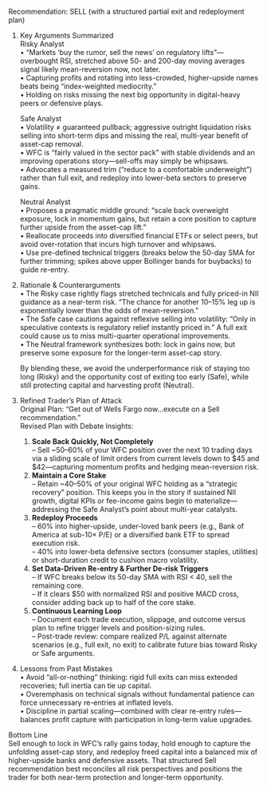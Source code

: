 Recommendation: SELL (with a structured partial exit and redeployment plan)

1. Key Arguments Summarized  
   Risky Analyst  
   • “Markets ‘buy the rumor, sell the news’ on regulatory lifts”—overbought RSI, stretched above 50- and 200-day moving averages signal likely mean-reversion now, not later.  
   • Capturing profits and rotating into less-crowded, higher-upside names beats being “index-weighted mediocrity.”  
   • Holding on risks missing the next big opportunity in digital-heavy peers or defensive plays.  

   Safe Analyst  
   • Volatility ≠ guaranteed pullback; aggressive outright liquidation risks selling into short-term dips and missing the real, multi-year benefit of asset-cap removal.  
   • WFC is “fairly valued in the sector pack” with stable dividends and an improving operations story—sell-offs may simply be whipsaws.  
   • Advocates a measured trim (“reduce to a comfortable underweight”) rather than full exit, and redeploy into lower-beta sectors to preserve gains.  

   Neutral Analyst  
   • Proposes a pragmatic middle ground: “scale back overweight exposure, lock in momentum gains, but retain a core position to capture further upside from the asset-cap lift.”  
   • Reallocate proceeds into diversified financial ETFs or select peers, but avoid over-rotation that incurs high turnover and whipsaws.  
   • Use pre-defined technical triggers (breaks below the 50-day SMA for further trimming; spikes above upper Bollinger bands for buybacks) to guide re-entry.  

2. Rationale & Counterarguments  
   • The Risky case rightly flags stretched technicals and fully priced-in NII guidance as a near-term risk. “The chance for another 10–15% leg up is exponentially lower than the odds of mean-reversion.”  
   • The Safe case cautions against reflexive selling into volatility: “Only in speculative contexts is regulatory relief instantly priced in.” A full exit could cause us to miss multi-quarter operational improvements.  
   • The Neutral framework synthesizes both: lock in gains now, but preserve some exposure for the longer-term asset-cap story.  

   By blending these, we avoid the underperformance risk of staying too long (Risky) and the opportunity cost of exiting too early (Safe), while still protecting capital and harvesting profit (Neutral).

3. Refined Trader’s Plan of Attack  
   Original Plan: “Get out of Wells Fargo now…execute on a Sell recommendation.”  
   Revised Plan with Debate Insights:  
   1. **Scale Back Quickly, Not Completely**  
      – Sell ~50–60% of your WFC position over the next 10 trading days via a sliding scale of limit orders from current levels down to $45 and $42—capturing momentum profits and hedging mean-reversion risk.  
   2. **Maintain a Core Stake**  
      – Retain ~40–50% of your original WFC holding as a “strategic recovery” position. This keeps you in the story if sustained NII growth, digital KPIs or fee-income gains begin to materialize—addressing the Safe Analyst’s point about multi-year catalysts.  
   3. **Redeploy Proceeds**  
      – 60% into higher-upside, under-loved bank peers (e.g., Bank of America at sub-10× P/E) or a diversified bank ETF to spread execution risk.  
      – 40% into lower-beta defensive sectors (consumer staples, utilities) or short-duration credit to cushion macro volatility.  
   4. **Set Data-Driven Re-entry & Further De-risk Triggers**  
      – If WFC breaks below its 50-day SMA with RSI < 40, sell the remaining core.  
      – If it clears $50 with normalized RSI and positive MACD cross, consider adding back up to half of the core stake.  
   5. **Continuous Learning Loop**  
      – Document each trade execution, slippage, and outcome versus plan to refine trigger levels and position-sizing rules.  
      – Post-trade review: compare realized P/L against alternate scenarios (e.g., full exit, no exit) to calibrate future bias toward Risky or Safe arguments.

4. Lessons from Past Mistakes  
   • Avoid “all-or-nothing” thinking: rigid full exits can miss extended recoveries; full inertia can tie up capital.  
   • Overemphasis on technical signals without fundamental patience can force unnecessary re-entries at inflated levels.  
   • Discipline in partial scaling—combined with clear re-entry rules—balances profit capture with participation in long-term value upgrades.

Bottom Line  
Sell enough to lock in WFC’s rally gains today, hold enough to capture the unfolding asset-cap story, and redeploy freed capital into a balanced mix of higher-upside banks and defensive assets. That structured Sell recommendation best reconciles all risk perspectives and positions the trader for both near-term protection and longer-term opportunity.